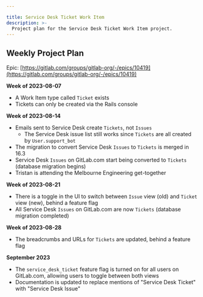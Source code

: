 ```yaml
---

title: Service Desk Ticket Work Item
description: >-
  Project plan for the Service Desk Ticket Work Item project.
---
```








## Weekly Project Plan

Epic: [https://gitlab.com/groups/gitlab-org/-/epics/10419](https://gitlab.com/groups/gitlab-org/-/epics/10419)

**Week of 2023-08-07**
- A Work Item type called `Ticket` exists
- Tickets can only be created via the Rails console

**Week of 2023-08-14**
- Emails sent to Service Desk create `Tickets`, not `Issues`
  - The Service Desk issue list still works since `Tickets` are all created by `User.support_bot`
- The migration to convert Service Desk `Issues` to `Tickets` is merged in 16.3
- Service Desk `Issues` on GitLab.com start being converted to `Tickets` (database migration begins)
- Tristan is attending the Melbourne Engineering get-together

**Week of 2023-08-21**
- There is a toggle in the UI to switch between `Issue` view (old) and `Ticket` view (new), behind a feature flag
- All Service Desk `Issues` on GitLab.com are now `Tickets` (database migration completed)

**Week of 2023-08-28**
- The breadcrumbs and URLs for `Tickets` are updated, behind a feature flag

**September 2023**
- The `service_desk_ticket` feature flag is turned on for all users on GitLab.com, allowing users to toggle between both views
- Documentation is updated to replace mentions of "Service Desk Ticket" with "Service Desk Issue"
